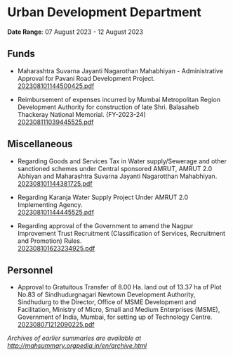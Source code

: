 # Urban Development Department

**Date Range**: 07 August 2023 - 12 August 2023


## Funds
- Maharashtra Suvarna Jayanti Nagarothan Mahabhiyan - Administrative Approval for Pavani Road Development Project.\
  [202308101144500425.pdf](https://gr.maharashtra.gov.in/Site/Upload/Government%20Resolutions/English/202308101144500425.pdf)

- Reimbursement of expenses incurred by Mumbai Metropolitan Region Development Authority for construction of late Shri. Balasaheb Thackeray National Memorial. (FY-2023-24)\
  [202308111039445525.pdf](https://gr.maharashtra.gov.in/Site/Upload/Government%20Resolutions/English/202308111039445525.pdf)

## Miscellaneous
- Regarding Goods and Services Tax in Water supply/Sewerage and other sanctioned schemes under Central sponsored AMRUT, AMRUT 2.0 Abhiyan and Maharashtra Suvarna Jayanti Nagarotthan Mahabhiyan.\
  [202308101144381725.pdf](https://gr.maharashtra.gov.in/Site/Upload/Government%20Resolutions/English/202308101144381725.pdf)

- Regarding Karanja Water Supply Project Under AMRUT 2.0 Implementing Agency.\
  [202308101144445525.pdf](https://gr.maharashtra.gov.in/Site/Upload/Government%20Resolutions/English/202308101144445525.pdf)

- Regarding approval of the Government to amend the Nagpur Improvement Trust Recruitment (Classification of Services, Recruitment and Promotion) Rules.\
  [202308101623234925.pdf](https://gr.maharashtra.gov.in/Site/Upload/Government%20Resolutions/English/202308101623234925.pdf)

## Personnel
- Approval to Gratuitous Transfer of 8.00 Ha. land out of 13.37 ha of Plot No.83 of Sindhudurgnagari Newtown Development Authority, Sindhudurg to the Director, Office of MSME Development and Facilitation, Ministry of Micro, Small and Medium Enterprises (MSME), Government of India, Mumbai, for setting up of Technology Centre.\
  [202308071212090225.pdf](https://gr.maharashtra.gov.in/Site/Upload/Government%20Resolutions/English/202308071212090225.pdf)


*Archives of earlier summaries are available at http://mahsummary.orgpedia.in/en/archive.html*